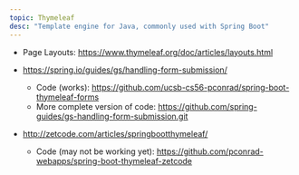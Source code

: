```yaml
---
topic: Thymeleaf 
desc: "Template engine for Java, commonly used with Spring Boot"
---
```


* Page Layouts: <https://www.thymeleaf.org/doc/articles/layouts.html>

* <https://spring.io/guides/gs/handling-form-submission/>
   * Code (works): <https://github.com/ucsb-cs56-pconrad/spring-boot-thymeleaf-forms>
   * More complete version of code: <https://github.com/spring-guides/gs-handling-form-submission.git>
* <http://zetcode.com/articles/springbootthymeleaf/>
    * Code (may not be working yet): <https://github.com/pconrad-webapps/spring-boot-thymeleaf-zetcode>
